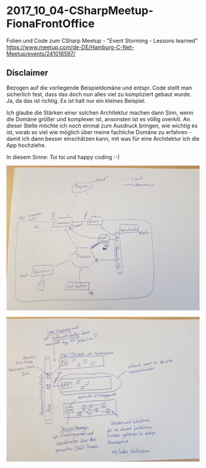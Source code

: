 # 2017_10_04-CSharpMeetup-FionaFrontOffice

Folien und Code zum CSharp Meetup - "Event Storming - Lessons learned" https://www.meetup.com/de-DE/Hamburg-C-Net-Meetup/events/241016597/

## Disclaimer
Bezogen auf die vorliegende Beispieldomäne und entspr. Code stellt man sicherlich fest, dass das doch nun alles viel zu kompliziert gebaut wurde. Ja, da das ist richtig. Es ist halt nur ein kleines Beispiel.

Ich glaube die Stärken einer solchen Architektur machen dann Sinn, wenn die Domäne größer und komplexer ist, ansonsten ist es völlig overkill.
An dieser Stelle möchte ich noch einmal zum Ausdruck bringen, wie wichtig es ist, vorab so viel wie möglich über meine fachliche Domäne zu erfahren - damit ich dann besser einschätzen kann, mit was für eine Architektur ich die App hochziehe.

In diesem Sinne: Toi toi und happy coding :-)

![alt text](https://github.com/paulimarcello/2017_10_04-CSharpMeetup-FionaFrontOffice/blob/master/hexagonal.jpg)

![alt text](https://github.com/paulimarcello/2017_10_04-CSharpMeetup-FionaFrontOffice/blob/master/Arc_Domain_intern.jpg)
